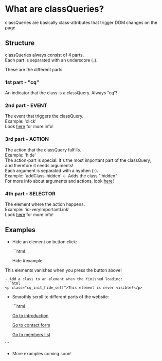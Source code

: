 # What are classQueries?

classQueries are basically class-attributes that trigger DOM changes on the page.

## Structure

classQueries always consist of 4 parts.  
Each part is separated with an underscore \(\_\).

These are the different parts:

### 1st part - "cq"

An indicator that the class is a classQuery. Always "cq"!

### 2nd part - **EVENT**

The event that triggers the classQuery.  
Example: 'click'  
Look [here](https://github.com/Skayo/classQuery/tree/fbc9d95f287311cbc4828843fddc0f5b2aa75d99/Events/README.md) for more info!

### 3rd part - **ACTION**

The action that the classQuery fulfills.  
Example: 'hide'  
The action-part is special: It's the most important part of the classQuery, and therefore it needs arguments!  
Each argument is separated with a hyphen \(-\).  
Example: 'addClass-hidden' &lt;- Adds the class ".hidden"  
For more info about arguments and actions, look [here](https://github.com/Skayo/classQuery/tree/fbc9d95f287311cbc4828843fddc0f5b2aa75d99/Actions/README.md)!

### 4th part - **SELECTOR**

The element where the action happens.  
Example: 'id-veryImportantLink'  
Look [here](https://github.com/Skayo/classQuery/tree/fbc9d95f287311cbc4828843fddc0f5b2aa75d99/Selectors/README.md) for more info!

## Examples

* Hide an element on button click:

  \`\`\`html

  Hide \#example

This elements vanishes when you press the button above!

```text
- Add a class to an element when the finished loading:
```html
<p class="cq_init_hide_self">This element is never visible!</p>
```

* Smoothly scroll to different parts of the website:

  \`\`\`html

  [Go to introduction](what-are-classqueries.md)

  [Go to contact form](what-are-classqueries.md)

  [Go to members list](what-are-classqueries.md)

\`\`\`

* More examples coming soon!

